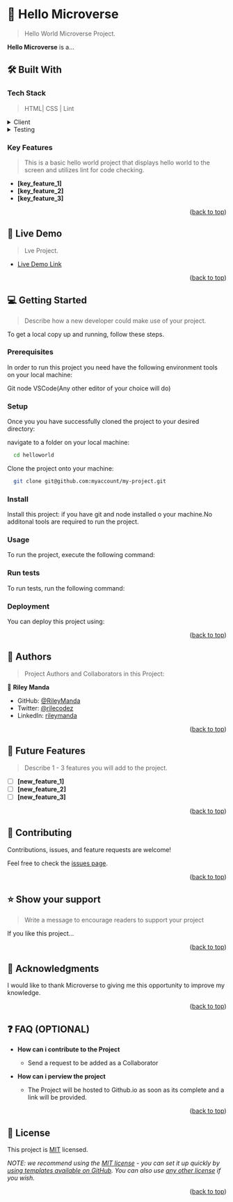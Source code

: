 # 📖 Hello Microverse <a name="about-project"></a>

> Hello World Microverse Project.

**Hello Microverse** is a...

## 🛠 Built With <a name="built-with"></a>

### Tech Stack <a name="tech-stack"></a>

> HTML| CSS | Lint

<details>
  <summary>Client</summary>
  <ul>
    <li><a href="https://html.org/">HTML5</a></li>
  </ul>
</details>

<details>
  <summary>Testing</summary>
  <ul>
    <li><a href="https://html.org/">Lint</a></li>
  </ul>
</details>

<!-- Features -->

### Key Features <a name="key-features"></a>

> This is a basic hello world project that displays hello world to the screen and utilizes lint for code checking.

- **[key_feature_1]**
- **[key_feature_2]**
- **[key_feature_3]**

<p align="right">(<a href="#readme-top">back to top</a>)</p>

<!-- LIVE DEMO -->

## 🚀 Live Demo <a name="live-demo"></a>

> Lve Project.

- [Live Demo Link](https://google.com)

<p align="right">(<a href="#readme-top">back to top</a>)</p>

<!-- GETTING STARTED -->

## 💻 Getting Started <a name="getting-started"></a>

> Describe how a new developer could make use of your project.

To get a local copy up and running, follow these steps.

### Prerequisites

In order to run this project you need have the following environment tools on your local machine:

Git 
node 
VSCode(Any other editor of your choice will do)


### Setup

Once you you have successfully cloned the project to your desired directory:


navigate to a folder on your local machine:

```sh
  cd helloworld
```
Clone the project onto your machine:
```sh
  git clone git@github.com:myaccount/my-project.git
```


### Install

Install this project:
if you have git and node installed o your machine.No additonal tools are required to run the project.


### Usage

To run the project, execute the following command:

<!--
Example command:

```sh
  rails server
```
--->

### Run tests

To run tests, run the following command:

<!--
Example command:

```sh
  bin/rails test test/models/article_test.rb
```
--->

### Deployment

You can deploy this project using:

<!--
Example:

```sh

```
 -->

<p align="right">(<a href="#readme-top">back to top</a>)</p>

<!-- AUTHORS -->

## 👥 Authors <a name="authors"></a>

> Project Authors and Collaborators in this Project:

👤 **Riley Manda**


- GitHub: [@RileyManda](https://github.com/RileyManda)
- Twitter: [@rilecodez](https://twitter.com/rilecodez)
- LinkedIn: [rileymanda](https://www.linkedin.com/in/rileymanda/)



<p align="right">(<a href="#readme-top">back to top</a>)</p>

<!-- FUTURE FEATURES -->

## 🔭 Future Features <a name="future-features"></a>

> Describe 1 - 3 features you will add to the project.

- [ ] **[new_feature_1]**
- [ ] **[new_feature_2]**
- [ ] **[new_feature_3]**

<p align="right">(<a href="#readme-top">back to top</a>)</p>

<!-- CONTRIBUTING -->

## 🤝 Contributing <a name="contributing"></a>

Contributions, issues, and feature requests are welcome!

Feel free to check the [issues page](../../issues/).

<p align="right">(<a href="#readme-top">back to top</a>)</p>

<!-- SUPPORT -->

## ⭐️ Show your support <a name="support"></a>

> Write a message to encourage readers to support your project

If you like this project...

<p align="right">(<a href="#readme-top">back to top</a>)</p>

<!-- ACKNOWLEDGEMENTS -->

## 🙏 Acknowledgments <a name="acknowledgements"></a>


I would like to thank Microverse to giving me this opportunity to improve my knowledge.

<p align="right">(<a href="#readme-top">back to top</a>)</p>

<!-- FAQ (optional) -->

## ❓ FAQ (OPTIONAL) <a name="faq"></a>


- **How can i contribute to the Project**

  - Send a request to be added as a Collaborator

- **How can i perview the project**

  - The Project will be hosted to Github.io as soon as its complete and a link will be provided.

<p align="right">(<a href="#readme-top">back to top</a>)</p>

<!-- LICENSE -->

## 📝 License <a name="license"></a>

This project is [MIT](./LICENSE) licensed.

_NOTE: we recommend using the [MIT license](https://choosealicense.com/licenses/mit/) - you can set it up quickly by [using templates available on GitHub](https://docs.github.com/en/communities/setting-up-your-project-for-healthy-contributions/adding-a-license-to-a-repository). You can also use [any other license](https://choosealicense.com/licenses/) if you wish._

<p align="right">(<a href="#readme-top">back to top</a>)</p>